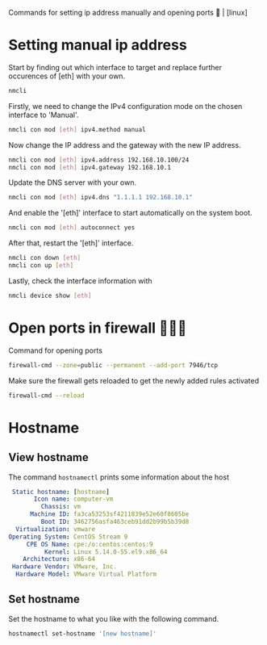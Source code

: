 Commands for setting ip address manually and opening ports 🐧 | [linux]

# Setting manual ip address

Start by finding out which interface to target and replace further occurences of [eth] with your own.

```ps
nmcli
```


Firstly, we need to change the IPv4 configuration mode on the chosen interface to 'Manual'.

```sh
nmcli con mod [eth] ipv4.method manual
```
Now change the IP address and the gateway with the new IP address.
```sh
nmcli con mod [eth] ipv4.address 192.168.10.100/24
nmcli con mod [eth] ipv4.gateway 192.168.10.1
```
Update the DNS server with your own.
```sh
nmcli con mod [eth] ipv4.dns "1.1.1.1 192.168.10.1"
```
And enable the '[eth]' interface to start automatically on the system boot.
```sh
nmcli con mod [eth] autoconnect yes
```
After that, restart the '[eth]' interface.
```sh
nmcli con down [eth]
nmcli con up [eth]
```

Lastly, check the interface information with 
```sh
nmcli device show [eth]
```

# Open ports in firewall 🚪🔥🧱

Command for opening ports 

```sh
firewall-cmd --zone=public --permanent --add-port 7946/tcp
```

Make sure the firewall gets reloaded to get the newly added rules activated

```sh
firewall-cmd --reload
```

# Hostname

## View hostname

The command `hostnamectl` prints some information about the host

```yml
 Static hostname: [hostname]
       Icon name: computer-vm
         Chassis: vm
      Machine ID: fa3ca53253sf4211839e52e60f8605be
         Boot ID: 3462756asfa463ceb91dd2b99b5b39d8
  Virtualization: vmware
Operating System: CentOS Stream 9
     CPE OS Name: cpe:/o:centos:centos:9
          Kernel: Linux 5.14.0-55.el9.x86_64
    Architecture: x86-64
 Hardware Vendor: VMware, Inc.
  Hardware Model: VMware Virtual Platform
```

## Set hostname

Set the hostname to what you like with the following command.

```sh
hostnamectl set-hostname '[new hostname]'
```
